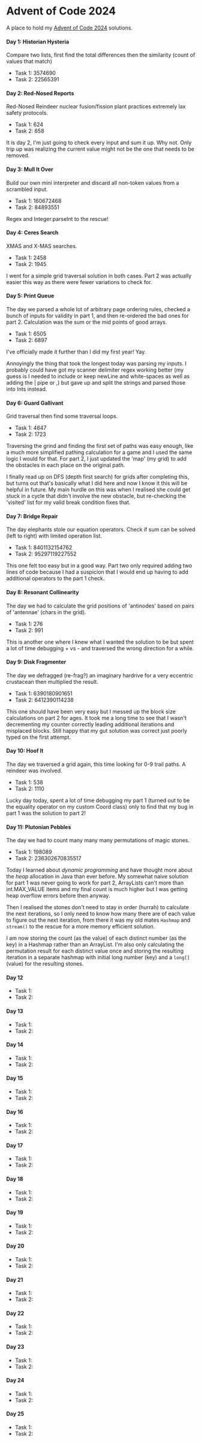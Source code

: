 # Advent of Code 2024
A place to hold my [Advent of Code 2024](https://adventofcode.com/2024) solutions.

#### Day 1: Historian Hysteria
Compare two lists, first find the total differences then the similarity (count of values that match)
- Task 1: 3574690
- Task 2: 22565391

#### Day 2: Red-Nosed Reports
Red-Nosed Reindeer nuclear fusion/fission plant practices extremely lax safety protocols. 
- Task 1: 624
- Task 2: 658

It is day 2, I'm just going to check every input and sum it up. Why not. Only trip up was realizing the current value might not be the one that needs to be removed.

#### Day 3: Mull It Over
Build our own mini interpreter and discard all non-token values from a scrambled input.
- Task 1: 160672468
- Task 2: 84893551

Regex and Integer.parseInt to the rescue!

#### Day 4: Ceres Search
XMAS and X-MAS searches. 
- Task 1: 2458
- Task 2: 1945

I went for a simple grid traversal solution in both cases. Part 2 was actually easier this way as there were fewer variations to check for.

#### Day 5: Print Queue
The day we parsed a whole lot of arbitrary page ordering rules, checked a bunch of inputs for validity in part 1, and then re-ordered the bad ones for part 2. Calculation was the sum or the mid points of good arrays.
- Task 1: 6505
- Task 2: 6897

I've officially made it further than I did my first year! Yay.

Annoyingly the thing that took the longest today was parsing my inputs. I probably could have got my scanner delimiter regex working better (my guess is I needed to include or keep newLine and white-spaces as well as adding the | pipe or ,) but gave up and split the strings and parsed those into Ints instead.

#### Day 6: Guard Gallivant
Grid traversal then find some traversal loops.
- Task 1: 4647
- Task 2: 1723

Traversing the grind and finding the first set of paths was easy enough, like a much more simplified pathing calculation for a game and I used the same logic I would for that. For part 2, I just updated the 'map' (my grid) to add the obstacles in each place on the original path. 

I finally read up on DFS (depth first search) for grids after completing this, but turns out that's basically what I did here and now I know it this will be helpful in future. My main hurdle on this was when I realised she could get stuck in a cycle that didn't involve the new obstacle, but re-checking the 'visited' list for my valid break condition fixes that.

#### Day 7: Bridge Repair
The day elephants stole our equation operators. Check if sum can be solved (left to right) with limited operation list.
- Task 1: 8401132154762
- Task 2: 95297119227552

This one felt too easy but in a good way. Part two only required adding two lines of code because I had a suspicion that I would end up having to add additional operators to the part 1 check. 

#### Day 8: Resonant Collinearity
The day we had to calculate the grid positions of 'antinodes' based on pairs of 'antennae' (chars in the grid).
- Task 1: 276
- Task 2: 991

This is another one where I knew what I wanted the solution to be but spent a lot of time debugging + vs - and traversed the wrong direction for a while.

#### Day 9: Disk Fragmenter
The day we defragged (re-frag?) an imaginary hardrive for a very eccentric crustacean then multiplied the result.
- Task 1: 6390180901651
- Task 2: 6412390114238

This one should have been very easy but I messed up the block size calculations on part 2 for ages. It took me a long time to see that I wasn't decrementing my counter correctly leading additional iterations and misplaced blocks. Still happy that my gut solution was correct just poorly typed on the first attempt.

#### Day 10: Hoof It
The day we traversed a grid again, this time looking for 0-9 trail paths. A reindeer was involved.
- Task 1: 538
- Task 2: 1110

Lucky day today, spent a lot of time debugging my part 1 (turned out to be the equality operator on my custom Coord class) only to find that my bug in part 1 was the solution to part 2!

#### Day 11: Plutonian Pebbles
The day we had to count many many many permutations of magic stones.
- Task 1: 198089
- Task 2: 236302670835517

Today I learned about *dynamic programming* and have thought more about the *heap* allocation in Java than ever before. My somewhat naive solution for part 1 was never going to work for part 2, ArrayLists can't more than int.MAX_VALUE items and my final count is much higher but I was getting heap overflow errors before then anyway. 

Then I realised the stones don't need to stay in order (hurrah) to calculate the next iterations, so I only need to know how many there are of each value to figure out the next iteration, from there it was my old mates `Hashmap` and `stream()` to the rescue for a more memory efficient solution. 

I am now storing the count (as the value) of each distinct number (as the key) in a Hashmap rather than an ArrayList. I'm also only calculating the permutation result for each distinct value once and storing the resulting iteration in a separate hashmap with initial long number (key) and a `long[]` (value) for the resulting stones.

#### Day 12
- Task 1:
- Task 2:

#### Day 13
- Task 1:
- Task 2:

#### Day 14
- Task 1:
- Task 2:

#### Day 15
- Task 1:
- Task 2:

#### Day 16
- Task 1:
- Task 2:

#### Day 17
- Task 1:
- Task 2:

#### Day 18
- Task 1:
- Task 2:

#### Day 19
- Task 1:
- Task 2:

#### Day 20
- Task 1:
- Task 2:

#### Day 21
- Task 1:
- Task 2:

#### Day 22
- Task 1:
- Task 2:

#### Day 23
- Task 1:
- Task 2:

#### Day 24
- Task 1:
- Task 2:

#### Day 25
- Task 1:
- Task 2:
